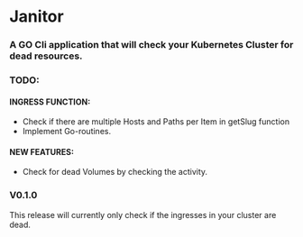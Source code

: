 # Janitor

### A GO Cli application that will check your Kubernetes Cluster for dead resources.


### TODO:
#### INGRESS FUNCTION:
- Check if there are multiple Hosts and Paths per Item in getSlug function
- Implement Go-routines.


#### NEW FEATURES:
- Check for dead Volumes by checking the activity.


### V0.1.0
This release will currently only check if the ingresses in your cluster are dead.
